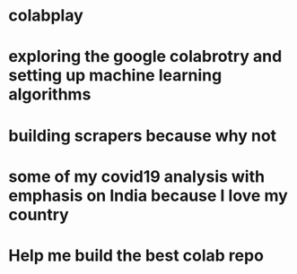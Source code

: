 # colabplay
# exploring the google colabrotry and setting up machine learning algorithms
# building scrapers because why not
# some of my covid19 analysis with emphasis on India because I love my country
# Help me build the best colab repo
